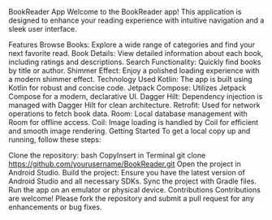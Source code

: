 BookReader App
Welcome to the BookReader app! This application is designed to enhance your reading experience with intuitive navigation and a sleek user interface.

Features
Browse Books: Explore a wide range of categories and find your next favorite read.
Book Details: View detailed information about each book, including ratings and descriptions.
Search Functionality: Quickly find books by title or author.
Shimmer Effect: Enjoy a polished loading experience with a modern shimmer effect.
Technology Used
Kotlin: The app is built using Kotlin for robust and concise code.
Jetpack Compose: Utilizes Jetpack Compose for a modern, declarative UI.
Dagger Hilt: Dependency injection is managed with Dagger Hilt for clean architecture.
Retrofit: Used for network operations to fetch book data.
Room: Local database management with Room for offline access.
Coil: Image loading is handled by Coil for efficient and smooth image rendering.
Getting Started
To get a local copy up and running, follow these steps:

Clone the repository:
bash
CopyInsert in Terminal
git clone https://github.com/yourusername/BookReader.git
Open the project in Android Studio.
Build the project:
Ensure you have the latest version of Android Studio and all necessary SDKs.
Sync the project with Gradle files.
Run the app on an emulator or physical device.
Contributions
Contributions are welcome! Please fork the repository and submit a pull request for any enhancements or bug fixes.

